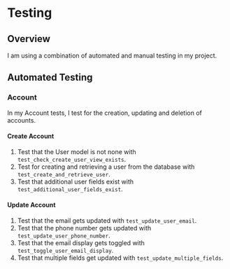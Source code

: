 # Testing

## Overview

I am using a combination of automated and manual testing in my project.

## Automated Testing

### Account

In my Account tests, I test for the creation, updating and deletion of accounts.

#### Create Account

1. Test that the User model is not none with `test_check_create_user_view_exists`.
2. Test for creating and retrieving a user from the database with `test_create_and_retrieve_user`.
3. Test that additional user fields exist with `test_additional_user_fields_exist`.

#### Update Account

1. Test that the email gets updated with `test_update_user_email`.
2. Test that the phone number gets updated with `test_update_user_phone_number`.
3. Test that the email display gets toggled with `test_toggle_user_email_display`.
4. Test that multiple fields get updated with `test_update_multiple_fields`.
